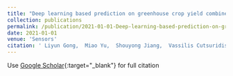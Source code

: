 ```yaml
---
title: "Deep learning based prediction on greenhouse crop yield combined TCN and RNN"
collection: publications
permalink: /publication/2021-01-01-Deep-learning-based-prediction-on-greenhouse-crop-yield-combined-TCN-and-RNN
date: 2021-01-01
venue: 'Sensors'
citation: ' Liyun Gong,  Miao Yu,  Shouyong Jiang,  Vassilis Cutsuridis,  Simon Pearson, &quot;Deep learning based prediction on greenhouse crop yield combined TCN and RNN.&quot; Sensors, 2021.'
---
```

Use [Google Scholar](https://scholar.google.com/scholar?q=Deep+learning+based+prediction+on+greenhouse+crop+yield+combined+TCN+and+RNN){:target="_blank"} for full citation